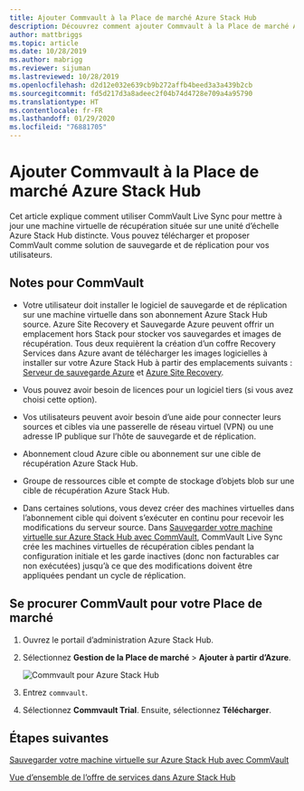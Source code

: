 ```yaml
---
title: Ajouter Commvault à la Place de marché Azure Stack Hub
description: Découvrez comment ajouter Commvault à la Place de marché Azure Stack Hub.
author: mattbriggs
ms.topic: article
ms.date: 10/28/2019
ms.author: mabrigg
ms.reviewer: sijuman
ms.lastreviewed: 10/28/2019
ms.openlocfilehash: d2d12e032e639cb9b272affb4beed3a3a439b2cb
ms.sourcegitcommit: fd5d217d3a8adeec2f04b74d4728e709a4a95790
ms.translationtype: HT
ms.contentlocale: fr-FR
ms.lasthandoff: 01/29/2020
ms.locfileid: "76881705"
---
```

# <a name="add-commvault-to-the-azure-stack-hub-marketplace"></a>Ajouter Commvault à la Place de marché Azure Stack Hub

Cet article explique comment utiliser CommVault Live Sync pour mettre à jour une machine virtuelle de récupération située sur une unité d’échelle Azure Stack Hub distincte. Vous pouvez télécharger et proposer CommVault comme solution de sauvegarde et de réplication pour vos utilisateurs. 

## <a name="notes-for-commvault"></a>Notes pour CommVault

- Votre utilisateur doit installer le logiciel de sauvegarde et de réplication sur une machine virtuelle dans son abonnement Azure Stack Hub source. Azure Site Recovery et Sauvegarde Azure peuvent offrir un emplacement hors Stack pour stocker vos sauvegardes et images de récupération. Tous deux requièrent la création d’un coffre Recovery Services dans Azure avant de télécharger les images logicielles à installer sur votre Azure Stack Hub à partir des emplacements suivants : [Serveur de sauvegarde Azure](https://go.microsoft.com/fwLink/?LinkId=626082&clcid=0x0409) et [Azure Site Recovery](https://aka.ms/unifiedinstaller_eus).  
    
- Vous pouvez avoir besoin de licences pour un logiciel tiers (si vous avez choisi cette option).
- Vos utilisateurs peuvent avoir besoin d’une aide pour connecter leurs sources et cibles via une passerelle de réseau virtuel (VPN) ou une adresse IP publique sur l’hôte de sauvegarde et de réplication.
- Abonnement cloud Azure cible ou abonnement sur une cible de récupération Azure Stack Hub.
- Groupe de ressources cible et compte de stockage d’objets blob sur une cible de récupération Azure Stack Hub.
- Dans certaines solutions, vous devez créer des machines virtuelles dans l’abonnement cible qui doivent s’exécuter en continu pour recevoir les modifications du serveur source. Dans [Sauvegarder votre machine virtuelle sur Azure Stack Hub avec CommVault](../user/azure-stack-network-howto-backup-commvault.md), CommVault Live Sync crée les machines virtuelles de récupération cibles pendant la configuration initiale et les garde inactives (donc non facturables car non exécutées) jusqu’à ce que des modifications doivent être appliquées pendant un cycle de réplication.


## <a name="get-commvault-for-your-marketplace"></a>Se procurer CommVault pour votre Place de marché

1. Ouvrez le portail d’administration Azure Stack Hub.
2. Sélectionnez **Gestion de la Place de marché** > **Ajouter à partir d’Azure**.

    ![Commvault pour Azure Stack Hub](./media/azure-stack-network-offer-backup-commvault/get-commvault-for-marketplace.png)

3. Entrez `commvault`.
4. Sélectionnez **Commvault Trial**. Ensuite, sélectionnez **Télécharger**.


## <a name="next-steps"></a>Étapes suivantes

[Sauvegarder votre machine virtuelle sur Azure Stack Hub avec CommVault](../user/azure-stack-network-howto-backup-commvault.md)

[Vue d’ensemble de l’offre de services dans Azure Stack Hub](service-plan-offer-subscription-overview.md)
